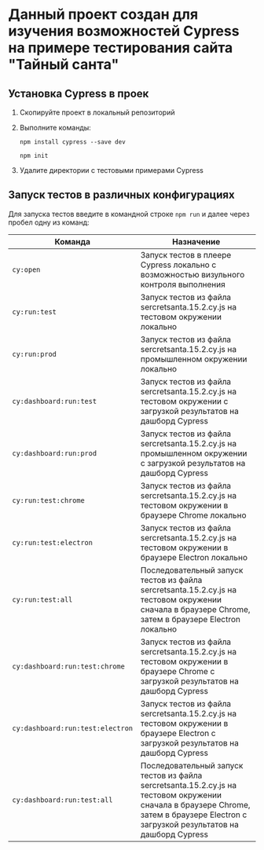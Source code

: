 # Данный проект создан для изучения возможностей Cypress на примере тестирования сайта "Тайный санта"

## Установка Cypress в проек

1. Скопируйте проект в локальный репозиторий
2. Выполните команды:

   `npm install cypress --save dev`

   `npm init`

3. Удалите директории с тестовыми примерами Cypress

## Запуск тестов в различных конфигурациях

Для запуска тестов введите в командной строке `npm run` и далее через пробел одну из команд:

| Команда                          | Назначение                                                                                                                                                                            |
| -------------------------------- | ------------------------------------------------------------------------------------------------------------------------------------------------------------------------------------- |
| `cy:open`                        | Запуск тестов в плеере Cypress локально с возможностью визульного контроля выполнения                                                                                                 |
| `cy:run:test`                    | Запуск тестов из файла sercretsanta.15.2.cy.js на тестовом окружении локально                                                                                                         |
| `cy:run:prod`                    | Запуск тестов из файла sercretsanta.15.2.cy.js на промышленном окружении локально                                                                                                     |
| `cy:dashboard:run:test`          | Запуск тестов из файла sercretsanta.15.2.cy.js на тестовом окружении с загрузкой результатов на дашборд Cypress                                                                       |
| `cy:dashboard:run:prod`          | Запуск тестов из файла sercretsanta.15.2.cy.js на промышленном окружении с загрузкой результатов на дашборд Cypress                                                                   |
| `cy:run:test:chrome`             | Запуск тестов из файла sercretsanta.15.2.cy.js на тестовом окружении в браузере Chrome локально                                                                                       |
| `cy:run:test:electron`           | Запуск тестов из файла sercretsanta.15.2.cy.js на тестовом окружении в браузере Electron локально                                                                                     |
| `cy:run:test:all`                | Последовательный запуск тестов из файла sercretsanta.15.2.cy.js на тестовом окружении сначала в браузере Chrome, затем в браузере Electron локально                                   |
| `cy:dashboard:run:test:chrome`   | Запуск тестов из файла sercretsanta.15.2.cy.js на тестовом окружении в браузере Chrome с загрузкой результатов на дашборд Cypress                                                     |
| `cy:dashboard:run:test:electron` | Запуск тестов из файла sercretsanta.15.2.cy.js на тестовом окружении в браузере Electron с загрузкой результатов на дашборд Cypress                                                   |
| `cy:dashboard:run:test:all`      | Последовательный запуск тестов из файла sercretsanta.15.2.cy.js на тестовом окружении сначала в браузере Chrome, затем в браузере Electron с загрузкой результатов на дашборд Cypress |
